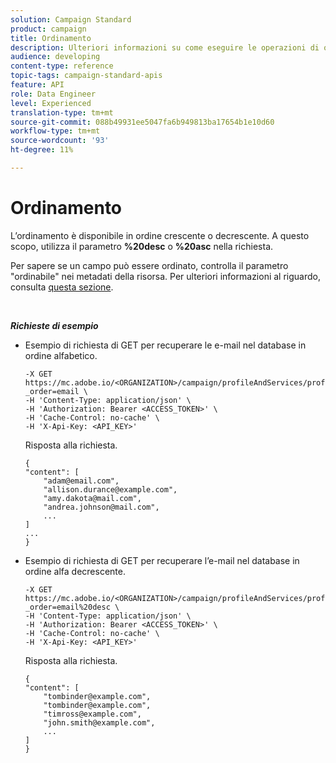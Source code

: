 ```yaml
---
solution: Campaign Standard
product: campaign
title: Ordinamento
description: Ulteriori informazioni su come eseguire le operazioni di ordinamento
audience: developing
content-type: reference
topic-tags: campaign-standard-apis
feature: API
role: Data Engineer
level: Experienced
translation-type: tm+mt
source-git-commit: 088b49931ee5047fa6b949813ba17654b1e10d60
workflow-type: tm+mt
source-wordcount: '93'
ht-degree: 11%

---
```



# Ordinamento

L’ordinamento è disponibile in ordine crescente o decrescente. A questo scopo, utilizza il parametro **%20desc** o **%20asc** nella richiesta.

Per sapere se un campo può essere ordinato, controlla il parametro &quot;ordinabile&quot; nei metadati della risorsa. Per ulteriori informazioni al riguardo, consulta [questa sezione](../../api/using/metadata-mechanism.md).

<br/>

***Richieste di esempio***

* Esempio di richiesta di GET per recuperare le e-mail nel database in ordine alfabetico.

   ```
   -X GET https://mc.adobe.io/<ORGANIZATION>/campaign/profileAndServices/profile/email/email?_order=email \
   -H 'Content-Type: application/json' \
   -H 'Authorization: Bearer <ACCESS_TOKEN>' \
   -H 'Cache-Control: no-cache' \
   -H 'X-Api-Key: <API_KEY>'
   ```

   Risposta alla richiesta.

   ```
   {
   "content": [
       "adam@email.com",
       "allison.durance@example.com",
       "amy.dakota@mail.com",
       "andrea.johnson@mail.com",
       ...
   ]
   ...
   }
   ```

* Esempio di richiesta di GET per recuperare l’e-mail nel database in ordine alfa decrescente.

   ```
   -X GET https://mc.adobe.io/<ORGANIZATION>/campaign/profileAndServices/profile/email?_order=email%20desc \
   -H 'Content-Type: application/json' \
   -H 'Authorization: Bearer <ACCESS_TOKEN>' \
   -H 'Cache-Control: no-cache' \
   -H 'X-Api-Key: <API_KEY>'
   ```

   Risposta alla richiesta.

   ```
   {
   "content": [
       "tombinder@example.com",
       "tombinder@example.com",
       "timross@example.com",
       "john.smith@example.com",
       ...
   ]
   }
   ```
